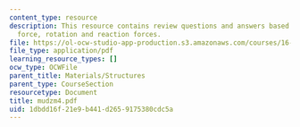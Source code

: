 ```yaml
---
content_type: resource
description: This resource contains review questions and answers based on vertical
  force, rotation and reaction forces.
file: https://ol-ocw-studio-app-production.s3.amazonaws.com/courses/16-01-unified-engineering-i-ii-iii-iv-fall-2005-spring-2006/1dbdd16f21e9b441d2659175380cdc5a_mudzm4.pdf
file_type: application/pdf
learning_resource_types: []
ocw_type: OCWFile
parent_title: Materials/Structures
parent_type: CourseSection
resourcetype: Document
title: mudzm4.pdf
uid: 1dbdd16f-21e9-b441-d265-9175380cdc5a
---
```

